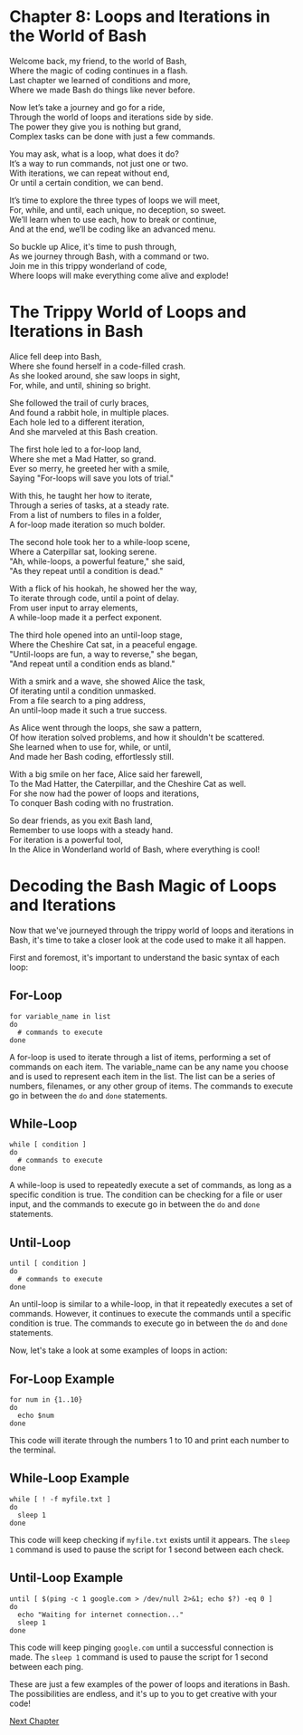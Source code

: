 # Chapter 8: Loops and Iterations in the World of Bash

Welcome back, my friend, to the world of Bash,  
Where the magic of coding continues in a flash.  
Last chapter we learned of conditions and more,  
Where we made Bash do things like never before.  

Now let’s take a journey and go for a ride,  
Through the world of loops and iterations side by side.  
The power they give you is nothing but grand,  
Complex tasks can be done with just a few commands.  

You may ask, what is a loop, what does it do?  
It’s a way to run commands, not just one or two.  
With iterations, we can repeat without end,  
Or until a certain condition, we can bend.  

It’s time to explore the three types of loops we will meet,  
For, while, and until, each unique, no deception, so sweet.  
We’ll learn when to use each, how to break or continue,  
And at the end, we’ll be coding like an advanced menu.  

So buckle up Alice, it's time to push through,  
As we journey through Bash, with a command or two.  
Join me in this trippy wonderland of code,  
Where loops will make everything come alive and explode!
# The Trippy World of Loops and Iterations in Bash

Alice fell deep into Bash,  
Where she found herself in a code-filled crash.  
As she looked around, she saw loops in sight,  
For, while, and until, shining so bright.  

She followed the trail of curly braces,  
And found a rabbit hole, in multiple places.  
Each hole led to a different iteration,  
And she marveled at this Bash creation.  

The first hole led to a for-loop land,  
Where she met a Mad Hatter, so grand.  
Ever so merry, he greeted her with a smile,  
Saying "For-loops will save you lots of trial."  

With this, he taught her how to iterate,  
Through a series of tasks, at a steady rate.  
From a list of numbers to files in a folder,  
A for-loop made iteration so much bolder.  

The second hole took her to a while-loop scene,  
Where a Caterpillar sat, looking serene.  
"Ah, while-loops, a powerful feature," she said,  
"As they repeat until a condition is dead."  

With a flick of his hookah, he showed her the way,  
To iterate through code, until a point of delay.  
From user input to array elements,  
A while-loop made it a perfect exponent.  

The third hole opened into an until-loop stage,  
Where the Cheshire Cat sat, in a peaceful engage.  
"Until-loops are fun, a way to reverse," she began,  
"And repeat until a condition ends as bland."  

With a smirk and a wave, she showed Alice the task,  
Of iterating until a condition unmasked.  
From a file search to a ping address,  
An until-loop made it such a true success.  

As Alice went through the loops, she saw a pattern,  
Of how iteration solved problems, and how it shouldn't be scattered.  
She learned when to use for, while, or until,  
And made her Bash coding, effortlessly still.  

With a big smile on her face, Alice said her farewell,  
To the Mad Hatter, the Caterpillar, and the Cheshire Cat as well.  
For she now had the power of loops and iterations,  
To conquer Bash coding with no frustration.  

So dear friends, as you exit Bash land,  
Remember to use loops with a steady hand.  
For iteration is a powerful tool,  
In the Alice in Wonderland world of Bash, where everything is cool!
# Decoding the Bash Magic of Loops and Iterations

Now that we've journeyed through the trippy world of loops and iterations in Bash, it's time to take a closer look at the code used to make it all happen.

First and foremost, it's important to understand the basic syntax of each loop:

## For-Loop
```
for variable_name in list
do
  # commands to execute 
done
```
A for-loop is used to iterate through a list of items, performing a set of commands on each item. The variable_name can be any name you choose and is used to represent each item in the list. The list can be a series of numbers, filenames, or any other group of items. The commands to execute go in between the `do` and `done` statements.

## While-Loop
```
while [ condition ]
do
  # commands to execute
done
```
A while-loop is used to repeatedly execute a set of commands, as long as a specific condition is true. The condition can be checking for a file or user input, and the commands to execute go in between the `do` and `done` statements.

## Until-Loop
```
until [ condition ]
do
  # commands to execute
done
```
An until-loop is similar to a while-loop, in that it repeatedly executes a set of commands. However, it continues to execute the commands until a specific condition is true. The commands to execute go in between the `do` and `done` statements.

Now, let's take a look at some examples of loops in action:

## For-Loop Example
```
for num in {1..10}
do
  echo $num
done
```
This code will iterate through the numbers 1 to 10 and print each number to the terminal.

## While-Loop Example
```
while [ ! -f myfile.txt ]
do
  sleep 1
done
```
This code will keep checking if `myfile.txt` exists until it appears. The `sleep 1` command is used to pause the script for 1 second between each check.

## Until-Loop Example
```
until [ $(ping -c 1 google.com > /dev/null 2>&1; echo $?) -eq 0 ]
do
  echo "Waiting for internet connection..."
  sleep 1
done
```
This code will keep pinging `google.com` until a successful connection is made. The `sleep 1` command is used to pause the script for 1 second between each ping.

These are just a few examples of the power of loops and iterations in Bash. The possibilities are endless, and it's up to you to get creative with your code!


[Next Chapter](09_Chapter09.md)